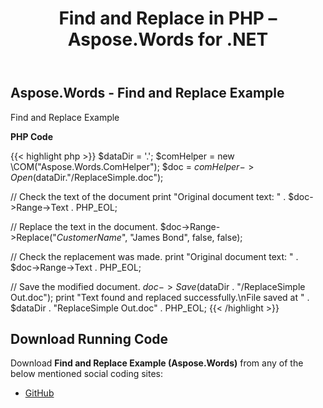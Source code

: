 ﻿---
title: Find and Replace in PHP – Aspose.Words for .NET
articleTitle: Find and Replace in PHP
linktitle: Find and Replace in PHP
description: "Using Aspose.Words for .NET in PHP via COM to find and replace text in MS Word documents."
type: docs
weight: 30
url: /net/find-and-replace-in-php/
---

## Aspose.Words - Find and Replace Example

Find and Replace Example

**PHP Code**

{{< highlight php >}}
$dataDir = '.';
$comHelper = new \COM("Aspose.Words.ComHelper");
$doc = $comHelper->Open($dataDir."/ReplaceSimple.doc");

// Check the text of the document
print "Original document text: " . $doc->Range->Text . PHP_EOL;

// Replace the text in the document.
$doc->Range->Replace("_CustomerName_", "James Bond", false, false);

// Check the replacement was made.
print "Original document text: " . $doc->Range->Text . PHP_EOL;

// Save the modified document.
$doc->Save($dataDir . "/ReplaceSimple Out.doc");
print "Text found and replaced successfully.\nFile saved at " . $dataDir . "ReplaceSimple Out.doc" . PHP_EOL;
{{< /highlight >}}

## Download Running Code

Download **Find and Replace Example (Aspose.Words)** from any of the below mentioned social coding sites:

- [GitHub](https://github.com/aspose-words/Aspose.Words-for-.NET/blob/master/Plugins/Aspose_Words_NET_for_PHP/src/aspose/words/quickstart/FindAndReplace.php)
